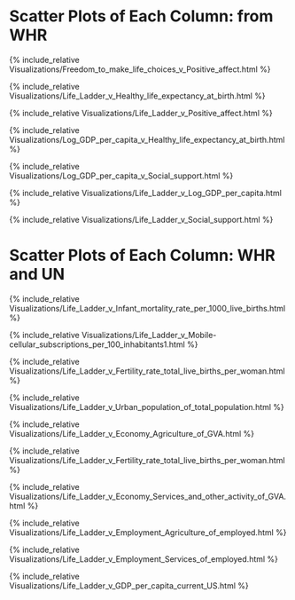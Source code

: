 

# Scatter Plots of Each Column: from WHR #


{% include_relative Visualizations/Freedom_to_make_life_choices_v_Positive_affect.html %}


{% include_relative Visualizations/Life_Ladder_v_Healthy_life_expectancy_at_birth.html %}


{% include_relative Visualizations/Life_Ladder_v_Positive_affect.html %}


{% include_relative Visualizations/Log_GDP_per_capita_v_Healthy_life_expectancy_at_birth.html %}


{% include_relative Visualizations/Log_GDP_per_capita_v_Social_support.html %}


{% include_relative Visualizations/Life_Ladder_v_Log_GDP_per_capita.html %}


{% include_relative Visualizations/Life_Ladder_v_Social_support.html %}


# Scatter Plots of Each Column: WHR and UN #


{% include_relative Visualizations/Life_Ladder_v_Infant_mortality_rate_per_1000_live_births.html %}


{% include_relative Visualizations/Life_Ladder_v_Mobile-cellular_subscriptions_per_100_inhabitants1.html %}


{% include_relative Visualizations/Life_Ladder_v_Fertility_rate_total_live_births_per_woman.html %}


{% include_relative Visualizations/Life_Ladder_v_Urban_population_of_total_population.html %}


{% include_relative Visualizations/Life_Ladder_v_Economy_Agriculture_of_GVA.html %}


{% include_relative Visualizations/Life_Ladder_v_Fertility_rate_total_live_births_per_woman.html %}


{% include_relative Visualizations/Life_Ladder_v_Economy_Services_and_other_activity_of_GVA.html %}


{% include_relative Visualizations/Life_Ladder_v_Employment_Agriculture_of_employed.html %}


{% include_relative Visualizations/Life_Ladder_v_Employment_Services_of_employed.html %}


{% include_relative Visualizations/Life_Ladder_v_GDP_per_capita_current_US.html %}
